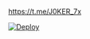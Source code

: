 https://t.me/J0KER_7x

[![Deploy](https://www.herokucdn.com/deploy/button.svg)](https://heroku.com/deploy?template=https://github.com/JOKER-7X/joker7x_ch)
